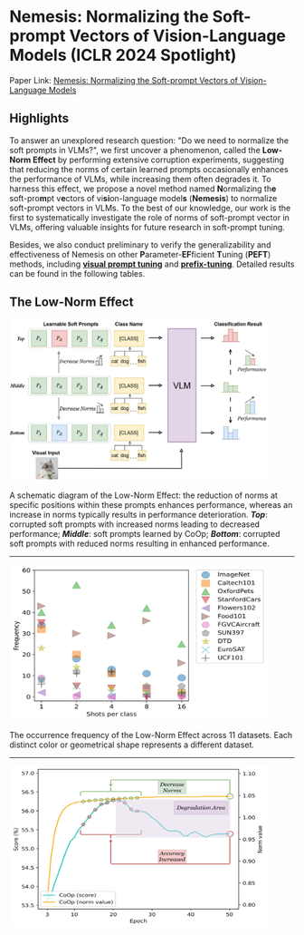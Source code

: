 # Nemesis: Normalizing the Soft-prompt Vectors of Vision-Language Models (ICLR 2024 Spotlight)

Paper Link: [Nemesis: Normalizing the Soft-prompt Vectors of Vision-Language Models](https://openreview.net/pdf?id=zmJDzPh1Dm)

## Highlights

To answer an unexplored research question: "Do we need to normalize the soft prompts in VLMs?", 
we first uncover a phenomenon, called the **Low-Norm Effect** by performing extensive corruption experiments,
suggesting that reducing the norms of certain learned prompts occasionally enhances the performance of VLMs,
while increasing them often degrades it.
To harness this effect, we propose a novel method named 
**N**ormalizing th**e** soft-pro**m**pt v**e**ctors of vi**si**on-language model**s** (**Nemesis**) to normalize soft-prompt vectors in VLMs. 
To the best of our knowledge, our work is the first to systematically investigate the role of norms of soft-prompt vector in VLMs,
offering valuable insights for future research in soft-prompt tuning.

Besides, we also conduct preliminary to verify the generalizability and effectiveness of Nemesis on other **P**arameter-**EF**ficient **T**uning (**PEFT**) methods,
including [**visual prompt tuning**](https://github.com/KMnP/vpt) and [**prefix-tuning**](https://github.com/XiangLi1999/PrefixTuning). 
Detailed results can be found in the following tables.

## The Low-Norm Effect
 <img src="./figures/low_norm_effect.jpg" style="text-align: center" width = "456" height = "285" alt="The Low-Norm Effect">

A schematic diagram of the Low-Norm Effect: the reduction of norms at specific positions within these prompts enhances performance,
whereas an increase in norms typically results in performance deterioration. 
_**Top**_: corrupted soft prompts with increased norms leading to decreased performance;
_**Middle**_: soft prompts learned by CoOp; 
_**Bottom**_: corrupted soft prompts with reduced norms resulting in enhanced performance.

---

 <img src="./figures/low_norm_effect_frequency.jpg" style="text-align: center" width = "456" height = "275" alt="The frequency across 11 datasets">

The occurrence frequency of the Low-Norm Effect across 11 datasets. 
Each distinct color or geometrical shape represents a different dataset.

---

 <img src="./figures/low_norm_effect_explanation.jpg" style="text-align: center" width = "456" height = "285" alt="Explanation">



[//]: # ()
[//]: # (This repo contains the codebase of a series of research projects focused on adapting vision-language models like [CLIP]&#40;https://arxiv.org/abs/2103.00020&#41; to downstream datasets via *prompt learning*:)

[//]: # ()
[//]: # (* [Conditional Prompt Learning for Vision-Language Models]&#40;https://arxiv.org/abs/2203.05557&#41;, in CVPR, 2022.)

[//]: # (* [Learning to Prompt for Vision-Language Models]&#40;https://arxiv.org/abs/2109.01134&#41;, IJCV, 2022.)

[//]: # ()
[//]: # (## Updates)

[//]: # ()
[//]: # (- **07.10.2022**: Just added to both [CoOp]&#40;https://arxiv.org/abs/2109.01134&#41; and [CoCoOp]&#40;https://arxiv.org/abs/2203.05557&#41; &#40;in their appendices&#41; the results on the newly proposed DOSCO &#40;DOmain Shift in COntext&#41; benchmark, which focuses on contextual domain shift and covers a diverse set of classification problems. &#40;The paper about DOSCO is [here]&#40;https://arxiv.org/abs/2209.07521&#41; and the code for running CoOp/CoCoOp on DOSCO is [here]&#40;https://github.com/KaiyangZhou/on-device-dg&#41;.&#41;)

[//]: # ()
[//]: # (- **17.09.2022**: [Call for Papers]&#40;https://kaiyangzhou.github.io/assets/cfp_ijcv_lvms.html&#41;: IJCV Special Issue on *The Promises and Dangers of Large Vision Models*.)

[//]: # ()
[//]: # (- **16.07.2022**: CoOp has been accepted to IJCV for publication!)

[//]: # ()
[//]: # (- **10.06.2022**: Our latest work, [Neural Prompt Search]&#40;https://arxiv.org/abs/2206.04673&#41;, has just been released on arxiv. It provides a novel perspective for fine-tuning large vision models like [ViT]&#40;https://arxiv.org/abs/2010.11929&#41;, so please check it out if you're interested in parameter-efficient fine-tuning/transfer learning. The code is also made public [here]&#40;https://github.com/Davidzhangyuanhan/NOAH&#41;.)

[//]: # ()
[//]: # (- **08.06.2022**: If you're looking for the code to draw the few-shot performance curves &#40;like the ones we show in the CoOp's paper&#41;, see `draw_curves.py`.)

[//]: # ()
[//]: # (- **09.04.2022**: The pre-trained weights of CoOp on ImageNet are released [here]&#40;#pre-trained-models&#41;.)

[//]: # ()
[//]: # (- **11.03.2022**: The code of our CVPR'22 paper, "[Conditional Prompt Learning for Vision-Language Models]&#40;https://arxiv.org/abs/2203.05557&#41;," is released.)

[//]: # ()
[//]: # (- **15.10.2021**: We find that the `best_val` model and the `last_step` model achieve similar performance, so we set `TEST.FINAL_MODEL = "last_step"` for all datasets to save training time. Why we used `best_val`: the &#40;[tiny]&#40;https://github.com/KaiyangZhou/CoOp/blob/main/datasets/oxford_pets.py#L32&#41;&#41; validation set was designed for the linear probe approach, which requires extensive tuning for its hyperparameters, so we used the `best_val` model for CoOp as well for fair comparison &#40;in this way, both approaches have access to the validation set&#41;.)

[//]: # ()
[//]: # (- **09.10.2021**: Important changes are made to Dassl's transforms.py. Please pull the latest commits from https://github.com/KaiyangZhou/Dassl.pytorch and this repo to make sure the code works properly. In particular, 1&#41; `center_crop` now becomes a default transform in testing &#40;applied after resizing the smaller edge to a certain size to keep the image aspect ratio&#41;, and 2&#41; for training, `Resize&#40;cfg.INPUT.SIZE&#41;` is deactivated when `random_crop` or `random_resized_crop` is used. Please read this [issue]&#40;https://github.com/KaiyangZhou/CoOp/issues/8&#41; on how these changes might affect the performance.)

[//]: # ()
[//]: # (- **18.09.2021**: We have fixed an error in Dassl which could cause a training data loader to have zero length &#40;so no training will be performed&#41; when the dataset size is smaller than the batch size &#40;due to `drop_last=True`&#41;. Please pull the latest commit for Dassl &#40;>= `8eecc3c`&#41;. This error led to lower results for CoOp in EuroSAT's 1- and 2-shot settings &#40;others are all correct&#41;. We will update the paper on arxiv to fix this error.)

[//]: # ()
[//]: # (## How to Install)

[//]: # (This code is built on top of the awesome toolbox [Dassl.pytorch]&#40;https://github.com/KaiyangZhou/Dassl.pytorch&#41; so you need to install the `dassl` environment first. Simply follow the instructions described [here]&#40;https://github.com/KaiyangZhou/Dassl.pytorch#installation&#41; to install `dassl` as well as PyTorch. After that, run `pip install -r requirements.txt` under `CoOp/` to install a few more packages required by [CLIP]&#40;https://github.com/openai/CLIP&#41; &#40;this should be done when `dassl` is activated&#41;. Then, you are ready to go.)

[//]: # ()
[//]: # (Follow [DATASETS.md]&#40;DATASETS.md&#41; to install the datasets.)

[//]: # ()
[//]: # (## How to Run)

[//]: # ()
[//]: # (Click a paper below to see the detailed instructions on how to run the code to reproduce the results.)

[//]: # ()
[//]: # (* [Learning to Prompt for Vision-Language Models]&#40;COOP.md&#41;)

[//]: # (* [Conditional Prompt Learning for Vision-Language Models]&#40;COCOOP.md&#41;)

[//]: # ()
[//]: # (## Models and Results)

[//]: # ()
[//]: # (- The pre-trained weights of CoOp &#40;both M=16 & M=4&#41; on ImageNet based on RN50, RN101, ViT-B/16 and ViT-B/32 can be downloaded altogether via this [link]&#40;https://drive.google.com/file/d/18ypxfd82RR0pizc5MM1ZWDYDk4j0BtPF/view?usp=sharing&#41;. The weights can be used to reproduce the results in Table 1 of CoOp's paper &#40;i.e., the results on ImageNet and its four variants with domain shift&#41;. To load the weights and run the evaluation code, you will need to specify `--model-dir` and `--load-epoch` &#40;see this [script]&#40;https://github.com/KaiyangZhou/CoOp/blob/main/scripts/eval.sh&#41; for example&#41;.)

[//]: # (- The raw numerical results can be found at this [google drive link]&#40;https://docs.google.com/spreadsheets/d/12_kaFdD0nct9aUIrDoreY0qDunQ9q9tv/edit?usp=sharing&ouid=100312610418109826457&rtpof=true&sd=true&#41;.)

[//]: # ()
[//]: # (## Citation)

[//]: # (If you use this code in your research, please kindly cite the following papers)

[//]: # ()
[//]: # (```bash)

[//]: # (@inproceedings{zhou2022cocoop,)

[//]: # (    title={Conditional Prompt Learning for Vision-Language Models},)

[//]: # (    author={Zhou, Kaiyang and Yang, Jingkang and Loy, Chen Change and Liu, Ziwei},)

[//]: # (    booktitle={IEEE/CVF Conference on Computer Vision and Pattern Recognition &#40;CVPR&#41;},)

[//]: # (    year={2022})

[//]: # (})

[//]: # ()
[//]: # (@article{zhou2022coop,)

[//]: # (    title={Learning to Prompt for Vision-Language Models},)

[//]: # (    author={Zhou, Kaiyang and Yang, Jingkang and Loy, Chen Change and Liu, Ziwei},)

[//]: # (    journal={International Journal of Computer Vision &#40;IJCV&#41;},)

[//]: # (    year={2022})

[//]: # (})

[//]: # (```)
